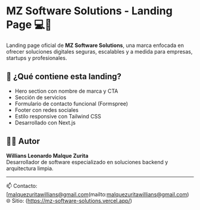 # MZ Software Solutions - Landing Page 💻🚀

Landing page oficial de **MZ Software Solutions**, una marca enfocada en ofrecer soluciones digitales seguras, escalables y a medida para empresas, startups y profesionales.

## 🚀 ¿Qué contiene esta landing?
- Hero section con nombre de marca y CTA
- Sección de servicios
- Formulario de contacto funcional (Formspree)
- Footer con redes sociales
- Estilo responsive con Tailwind CSS
- Desarrollado con Next.js

## 👨‍💻 Autor
**Willians Leonardo Malque Zurita**  
Desarrollador de software especializado en soluciones backend y arquitectura limpia.

---

📫 Contacto: [malquezuritawillians@gmail.com(mailto:malquezuritawillians@gmail.com)
🌐 Sitio: (https://mz-software-solutions.vercel.app/)
